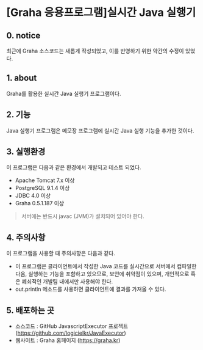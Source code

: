 # [Graha 응용프로그램]실시간 Java 실행기

## 0. notice

최근에 Graha 소스코드는 새롭게 작성되었고,
이를 반영하기 위한 약간의 수정이 있었다.

## 1. about

Graha를 활용한 실시간 Java 실행기 프로그램이다.  

## 2. 기능

Java 실행기 프로그램은 메모장 프로그램에 실시간 Java 실행 기능을 추가한 것이다.

## 3. 실행환경

이 프로그램은 다음과 같은 환경에서 개발되고 테스트 되었다.

- Apache Tomcat 7.x 이상
- PostgreSQL 9.1.4 이상
- JDBC 4.0 이상
- Graha 0.5.1.187 이상

> 서버에는 반드시 javac (JVM)가 설치되어 있어야 한다.

## 4. 주의사항

이 프로그램을 사용할 때 주의사항은 다음과 같다.

- 이 프로그램은 클라이언트에서 작성한 Java 코드를 실시간으로 서버에서 컴파일한 다음, 실행하는 기능을 포함하고 있으므로, 보안에 취약점이 있으며, 개인적으로 혹은 폐쇠적인 개발팀 내에서만 사용해야 한다.
- out.println 메소드를 사용하면 클라이언트에 결과를 가져올 수 있다.

## 5. 배포하는 곳

* 소스코드 : GitHub JavascriptExecutor 프로젝트 (https://github.com/logicielkr/JavaExecutor)
* 웹사이트 : Graha 홈페이지 (https://graha.kr)